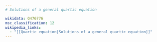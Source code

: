 ```yaml
---
# Solutions of a general quartic equation

wikidata: Q476776
msc_classification: 12
wikipedia_links:
  - "[[Quartic equation|Solutions of a general quartic equation]]"
---
```

